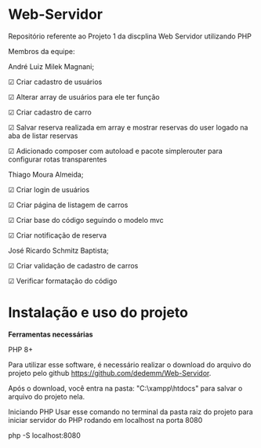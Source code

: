 # Web-Servidor

Repositório referente ao Projeto 1 da discplina Web Servidor utilizando PHP

Membros da equipe:

André Luiz Milek Magnani;

☑ Criar cadastro de usuários

☑ Alterar array de usuários para ele ter função

☑ Criar cadastro de carro

☑ Salvar reserva realizada em array e mostrar reservas do user logado na aba de listar reservas

☑ Adicionado composer com autoload e pacote simplerouter para configurar rotas transparentes

Thiago Moura Almeida;

☑ Criar login de usuários

☑ Criar página de listagem de carros

☑ Criar base do código seguindo o modelo mvc

☑ Criar notificação de reserva

José Ricardo Schmitz Baptista;

☑ Criar validação de cadastro de carros

☑ Verificar formatação do código

# **Instalação e uso do projeto**

**Ferramentas necessárias**

PHP 8+


Para utilizar esse software, é  necessário realizar o download do arquivo do projeto pelo github https://github.com/dedemm/Web-Servidor.

Após o download, você entra na pasta: "C:\xampp\htdocs" para salvar o arquivo do projeto nela.

Iniciando PHP
  Usar esse comando no terminal da pasta raiz do projeto para iniciar servidor do PHP rodando em localhost na porta 8080

  php -S localhost:8080





